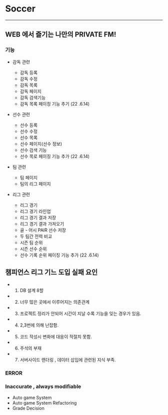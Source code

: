 # **Soccer**

--- 
## WEB 에서 즐기는 나만의 PRIVATE FM!


### 기능 
- 감독 관련 
  - 감독 등록
  - 감독 수정
  - 감독 목록
  - 감독 페이지
  - 감독 검색기능
  - 감독 목록 페이징 기능 추기 (22 .6.14) 
 
  
- 선수 관련
  - 선수 등록
  - 선수 수정
  - 선수 목록 
  - 선수 페이지(선수 정보) 
  - 선수 검색 기능
  - 선수 목로 페이징 기능 추가 (22 .6.14) 

- 팀 관련
  - 팀 페이지
  - 팀의 리그 페이지

- 리그 관련
  - 리그 경기
  - 리그 경기 라인업
  - 리그 경기 결과 저장
  - 리그 경기 결과 가져오기
  - 골 - 어시 PAIR 선수 저장
  - 두 팀간 전력 비교
  - 시즌 팀 순위
  - 시즌 선수 순위
  - 선수 기록 순위 페이징 기능 추가 (22 .6.14) 



## 챔피언스 리그 기느 도입 실패 요인
 -  1. DB 설계 8할
 -  2. 너무 많은 곳에서 이루어지는 의존관계
 -  3. 프로젝트 정리가 안되어 시간이 지날 수록 기능을 잊는 경우가 있음.
 -  4. 2,3번에 의해 난잡함.
 -  5. 코드 작성시 변화에 대응이 적절치 못함.
 -  6. 주석의 부재
 -  7. 서버사이드 랜더링 , 데이터 삽입에 관련된 지식 부족.


### ERROR 


### Inaccurate , always modifiable
- Auto game System
- Auto game System Refactoring
- Grade Decision

